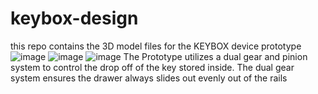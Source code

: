 # keybox-design
this repo contains the 3D model files for the KEYBOX device prototype
![image](https://github.com/theiotproject/keybox-design/assets/86488693/52b28940-32a1-423e-abfb-6c01f9b2711d)
![image](https://github.com/theiotproject/keybox-design/assets/86488693/50198861-2082-466d-ab36-f90290eedfe1)
![image](https://github.com/theiotproject/keybox-design/assets/86488693/c8ba4e39-3bfc-4941-a367-47d70c50fdf7)
The Prototype utilizes a dual gear and pinion system to control the drop off of the key stored inside. 
The dual gear system ensures the drawer always slides out evenly out of the rails
